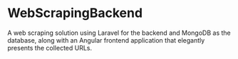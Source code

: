 # WebScrapingBackend
A web scraping solution using Laravel for the backend and MongoDB as the database, along with an Angular frontend application that elegantly presents the collected URLs.
